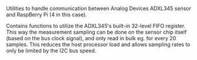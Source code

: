 Utilities to handle communication between Analog Devices ADXL345 sensor and RaspBerry Pi (4 in this case). 

Contains functions to utilize the ADXL345's built-in 32-level FIFO register. This way the measurement sampling can be done on the sensor chip itself (based on the bus clock signal), and only read in bulk eg. for every 20 samples. This reduces the host processor load and allows sampling rates to only be limited by the I2C bus speed.
